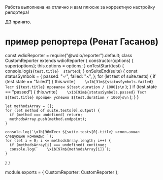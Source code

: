 Работа выполнена на отлично и вам плюсик за корректную настройку репортера!

ДЗ принято.


# пример репортера (Ренат Гасанов)
const wdioReporter = require("@wdio/reporter").default;
class CustomReporter extends wdioReporter {
  constructor(options) {
    super(options);
    this.options = options;
  }
  onTestStart(test) {
    console.log(`${test.title}  started`);
  }
  onSuiteEnd(suite) {
    const statusSymbols = {
      passed: "✓",
      failed: "×",
    };
    for (let test of suite.tests) {
      if (test.state == "failed") {
        this.write(
          `    \x1b[31m${statusSymbols.failed} Тест ${test.title} провален ${test.duration / 1000}s\n`
        );
      }
      if (test.state == "passed") {
        this.write(
          `    \x1b[92m${statusSymbols.passed} Тест ${test.title} пройден успешно ${test.duration / 1000}s\n`
        );
      }
    }

    let methodsArray = [];
    for (let method of suite.tests[0].output) {
      if (method === undefined) return;
      methodsArray.push(method.endpoint);
    }

    console.log(`\x1b[96mТест ${suite.tests[0].title} использовал следующие команды: `);
    for (let i = 0; i <= methodsArray.length; i++) {
      if (methodsArray[i] === undefined) continue;
      console.log(`    \x1b[97m${methodsArray[i]}`);
    }
  }
}

module.exports = { CustomReporter: CustomReporter };
